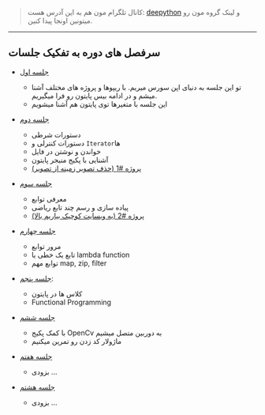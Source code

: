 > کانال تلگرام مون هم به این آدرس هست: [deepython](https://t.me/deepython) و لینک گروه مون رو میتونین اونجا پیدا کنین.

---

## سرفصل های دوره به تفکیک جلسات

- [جلسه اول](S01)
    - تو این جلسه به دنیای اپن سورس میریم. با ریپوها و پروژه های مختلف آشنا میشم و در ادامه بیس پایتون رو فرا میگیریم.
    - این جلسه با متغیرها توی پایتون هم آشنا میشویم
- [جلسه دوم](S02)
    - دستورات شرطی
    - دستورات کنترلی و `Iterator`ها
    - خواندن و نوشتن در فایل
    - آشنایی با پکیج منیجر پایتون
    - [پروژه #1 (حذف تصویر زمینه از تصویر)](S02/05_mini_project_crop_image.py)
- [جلسه سوم](S03)
    - معرفی توابع
    - پیاده سازی و رسم چند تابع ریاضی
    - [پروژه #2 (یه وبسایت کوچیک بیاریم بالا)](S03/03_mini_project_website.py)
    
- [جلسه چهارم](S04)
    - مرور توابع
    - تابع یک خطی یا lambda function
    - توابع مهم map, zip, filter

- [جلسه پنجم](S05):
    - کلاس ها در پایتون
    - Functional Programming
    
- [جلسه ششم](S06)
    - با کمک پکیج OpenCv به دوربین متصل میشیم
    - ماژولار کد زدن رو تمرین میکنیم

- [جلسه هفتم](S07)
    - بزودی ...

- [جلسه هشتم](S08)
    - بزودی ...


